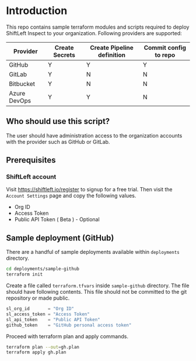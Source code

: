 # Introduction

This repo contains sample terraform modules and scripts required to deploy ShiftLeft Inspect to your organization. Following providers are supported: 

| Provider     | Create Secrets | Create Pipeline definition | Commit config to repo |
| ------------ | -------------- | -------------------------- | --------------------- |
| GitHub       | Y              | Y                          | Y                     |
| GitLab       | Y              | N                          | N                     |
| Bitbucket    | Y              | N                          | N                     |
| Azure DevOps | Y              | Y                          | N                     |

## Who should use this script?

The user should have administration access to the organization accounts with the provider such as GitHub or GitLab.

## Prerequisites

### ShiftLeft account

Visit https://shiftleft.io/register to signup for a free trial. Then visit the `Account Settings` page and copy the following values.

- Org ID
- Access Token
- Public API Token ( Beta ) - Optional

## Sample deployment (GitHub)

There are a handful of sample deployments available within `deployments` directory.

```bash
cd deployments/sample-github
terraform init
```

Create a file called `terraform.tfvars` inside `sample-github` directory. The file should have following contents. This file should not be committed to the git repository or made public.

```terraform
sl_org_id       = "Org ID"
sl_access_token = "Access Token"
sl_api_token    = "Public API Token"
github_token    = "GitHub personal access token"
```

Proceed with terraform plan and apply commands.

```bash
terraform plan --out=gh.plan
terraform apply gh.plan
```
